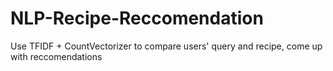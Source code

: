 # NLP-Recipe-Reccomendation
Use TFIDF + CountVectorizer to compare users' query and recipe, come up with reccomendations
